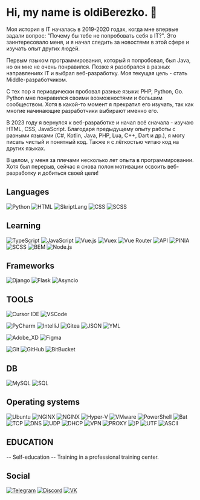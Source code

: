
# Hi, my name is oldiBerezko. 👋

Моя история в IT началась в 2019-2020 годах, когда мне впервые задали вопрос: "Почему бы тебе не попробовать себя в IT?". Это заинтересовало меня, и я начал следить за новостями в этой сфере и изучать опыт других людей. 

Первым языком программирования, который я попробовал, был Java, но он мне не очень понравился. Позже я разобрался в разных направлениях IT и выбрал веб-разработку. Моя текущая цель - стать Middle-разработчиком.

С тех пор я периодически пробовал разные языки: PHP, Python, Go. Python мне понравился своими возможностями и большим сообществом. Хотя в какой-то момент я прекратил его изучать, так как многие начинающие разработчики выбирают именно его. 

В 2023 году я вернулся к веб-разработке и начал всё сначала - изучаю HTML, CSS, JavaScript. Благодаря предыдущему опыту работы с разными языками (C#, Kotlin, Java, PHP, Lua, C++, Dart и др.), я могу писать чистый и понятный код. Также я с лёгкостью читаю код на других языках.

В целом, у меня за плечами несколько лет опыта в программировании. Хотя был перерыв, сейчас я снова полон мотивации освоить веб-разработку и добиться своей цели!

## Languages
![Python](https://img.shields.io/badge/-Python-000000?style=for-the-badge&logo=python&logoColor=white)
![HTML](https://img.shields.io/badge/-HTML-000000?style=for-the-badge&logo=html5&logoColor=white)
![SkriptLang](https://img.shields.io/badge/-SkriptLang-000000?style=for-the-badge)
![CSS](https://img.shields.io/badge/-CSS-000000?style=for-the-badge&logo=css3&logoColor=white)
![SCSS](https://img.shields.io/badge/-SCSS-000000?style=for-the-badge&logo=SCSS&logoColor=white)

## Learning
![TypeScript](https://img.shields.io/badge/-TypeScript-000000?style=for-the-badge&logo=typescript&logoColor=white)
![JavaScript](https://img.shields.io/badge/-JavaScript-000000?style=for-the-badge&logo=javascript&logoColor=white)
![Vue.js](https://img.shields.io/badge/-Vue.js-000000?style=for-the-badge&logo=vue.js&logoColor=white)
![Vuex](https://img.shields.io/badge/-Vuex-000000?style=for-the-badge&logo=vuex&logoColor=white)
![Vue Router](https://img.shields.io/badge/-Vue%20Router-000000?style=for-the-badge&logo=vue-router&logoColor=white)
![API](https://img.shields.io/badge/-API-000000?style=for-the-badge)
![PINIA](https://img.shields.io/badge/-PINIA-000000?style=for-the-badge)
![SCSS](https://img.shields.io/badge/-SCSS-000000?style=for-the-badge)
![BEM](https://img.shields.io/badge/-BEM-000000?style=for-the-badge)
![Node.js](https://img.shields.io/badge/-Node.js-000000?style=for-the-badge&logo=node.js&logoColor=white)


## Frameworks
![Django](https://img.shields.io/badge/-Django-000000?style=for-the-badge&logo=django&logoColor=white)
![Flask](https://img.shields.io/badge/-Flask-000000?style=for-the-badge&logo=flask&logoColor=white)
![Asyncio](https://img.shields.io/badge/-Asyncio-000000?style=for-the-badge&logo=python&logoColor=white)

## TOOLS 
![Cursor IDE](https://img.shields.io/badge/-Cursor_IDE-000000?style=for-the-badge&logo=cursor&logoColor=white)
![VSCode](https://img.shields.io/badge/-VSCode-000000?style=for-the-badge&logo=visual-studio-code&logoColor=white)

![PyCharm](https://img.shields.io/badge/-PyCharm-000000?style=for-the-badge&logo=pycharm&logoColor=white)
![IntelliJ](https://img.shields.io/badge/-IntelliJ-000000?style=for-the-badge&logo=intellij-idea&logoColor=white)
![Gitea](https://img.shields.io/badge/-Gitea-000000?style=for-the-badge&logo=gitea&logoColor=white)
![JSON](https://img.shields.io/badge/-JSON-000000?style=for-the-badge&logo=json&logoColor=white)
![YML](https://img.shields.io/badge/-YML-000000?style=for-the-badge&logo=yaml&logoColor=white)

![Adobe_XD](https://img.shields.io/badge/-Adobe_XD-000000?style=for-the-badge&logo=adobe-xd&logoColor=white)
![Figma](https://img.shields.io/badge/-Figma-000000?style=for-the-badge&logo=figma&logoColor=white)

![Git](https://img.shields.io/badge/-Git-000000?style=for-the-badge&logo=git&logoColor=white)
![GitHub](https://img.shields.io/badge/-GitHub-000000?style=for-the-badge&logo=github&logoColor=white)
![BitBucket](https://img.shields.io/badge/-BitBucket-000000?style=for-the-badge&logo=bitbucket&logoColor=white)


## DB
![MySQL](https://img.shields.io/badge/-MySQL-000000?style=for-the-badge&logo=mysql&logoColor=white)
![SQL](https://img.shields.io/badge/-SQL-000000?style=for-the-badge&logo=sql&logoColor=white)


## Operating systems
![Ubuntu](https://img.shields.io/badge/-Ubuntu-000000?style=for-the-badge&logo=ubuntu&logoColor=white)
![NGINX](https://img.shields.io/badge/-NGINX-000000?style=for-the-badge&logo=nginx&logoColor=white)
![NGINX](https://img.shields.io/badge/-Windows-000000?style=for-the-badge&logo=nginx&logoColor=white)
![Hyper-V](https://img.shields.io/badge/-Hyper--V-000000?style=for-the-badge&logo=microsoft&logoColor=white)
![VMware](https://img.shields.io/badge/-VMware-000000?style=for-the-badge&logo=vmware&logoColor=white)
![PowerShell](https://img.shields.io/badge/-PowerShell-000000?style=for-the-badge&logo=powershell&logoColor=white)
![Bat](https://img.shields.io/badge/-Bat-000000?style=for-the-badge&logo=bat&logoColor=white)
![TCP](https://img.shields.io/badge/-TCP-000000?style=for-the-badge&logo=tcp&logoColor=white)
![DNS](https://img.shields.io/badge/-DNS-000000?style=for-the-badge&logo=dns&logoColor=white)
![UDP](https://img.shields.io/badge/-UDP-000000?style=for-the-badge&logo=udp&logoColor=white)
![DHCP](https://img.shields.io/badge/-DHCP-000000?style=for-the-badge&logo=dhcp&logoColor=white)
![VPN](https://img.shields.io/badge/-VPN-000000?style=for-the-badge&logo=vpn&logoColor=white)
![PROXY](https://img.shields.io/badge/-PROXY-000000?style=for-the-badge&logo=proxy&logoColor=white)
![IP](https://img.shields.io/badge/-IP-000000?style=for-the-badge&logo=ip&logoColor=white)
![UTF](https://img.shields.io/badge/-UTF-000000?style=for-the-badge&logo=ip&logoColor=white)
![ASCII](https://img.shields.io/badge/-ASCII-000000?style=for-the-badge&logo=ip&logoColor=white)



## EDUCATION
-- Self-education
-- Training in a professional training center.

## Social
[![Telegram](https://img.shields.io/badge/-Telegram-000000?style=for-the-badge&logo=telegram)](https://t.me/berezko)
[![Discord](https://img.shields.io/badge/-Discord-000000?style=for-the-badge&logo=discord)](https://discord.com/users/oldiberezko)
[![VK](https://img.shields.io/badge/-VK-000000?style=for-the-badge&logo=vk)](https://vk.com/oldiberezko)
